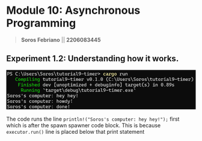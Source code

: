 # Module 10: Asynchronous Programming
> **Soros Febriano** || **2206083445**

## Experiment 1.2: Understanding how it works.
![alt text](images/image-1.png)

The code runs the line `println!("Soros's computer: hey hey!");` first which is after the spawn spawner code block. This is because `executor.run()` line is placed below that print statement
